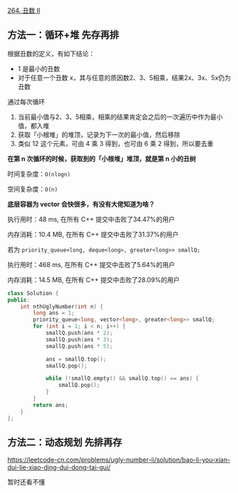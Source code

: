 [264. 丑数 II](https://leetcode-cn.com/problems/ugly-number-ii/)

## 方法一：循环+堆 先存再排

根据丑数的定义，有如下结论：

- 1 是最小的丑数
- 对于任意一个丑数 x，其与任意的质因数2、3、5相乘，结果2x、3x、5x仍为丑数

通过每次循环

1. 当前最小值与2、3、5相乘，相乘的结果肯定会之后的一次遍历中作为最小值，都入堆
2. 获取「小根堆」的堆顶，记录为下一次的最小值，然后移除
3. 类似 12 这个元素，可由 4 乘 3 得到，也可由 6 乘 2 得到，所以要去重

**在第 n 次循环的时候，获取到的「小根堆」堆顶，就是第 n 小的丑树**

时间复杂度：`O(nlogn)`

空间复杂度：`O(n)`

**底层容器为 vector 会快很多，有没有大佬知道为啥？**

执行用时：48 ms, 在所有 C++ 提交中击败了34.47%的用户

内存消耗：10.4 MB, 在所有 C++ 提交中击败了31.37%的用户

若为 `priority_queue<long, deque<long>, greater<long>> smallQ;`

执行用时：468 ms, 在所有 C++ 提交中击败了5.64%的用户

内存消耗：14.5 MB, 在所有 C++ 提交中击败了28.09%的用户

```c++
class Solution {
public:
    int nthUglyNumber(int n) {
        long ans = 1;
        priority_queue<long, vector<long>, greater<long>> smallQ;
        for (int i = 1; i < n; i++) {
            smallQ.push(ans * 2);
            smallQ.push(ans * 3);
            smallQ.push(ans * 5);

            ans = smallQ.top();
            smallQ.pop();

            while (!smallQ.empty() && smallQ.top() == ans) {
                smallQ.pop();
            }
        }
        return ans;
    }
};
```

## 方法二：动态规划 先排再存

https://leetcode-cn.com/problems/ugly-number-ii/solution/bao-li-you-xian-dui-lie-xiao-ding-dui-dong-tai-gui/

暂时还看不懂

